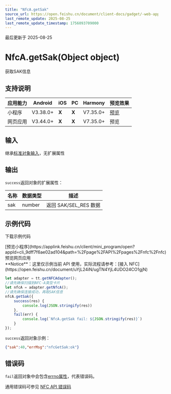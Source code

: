 ```yaml
---
title: "NfcA.getSak"
source_url: https://open.feishu.cn/document/client-docs/gadget/-web-app-api/device/nfc/nfca/nfca.getsak
last_remote_update: 2025-08-25
last_remote_update_timestamp: 1756093709000
---
```

最后更新于 2025-08-25

# NfcA.getSak(Object object)

获取SAK信息

## 支持说明

应用能力 | Android | iOS | PC | Harmony | 预览效果
--- | --- | --- | --- | --- | ---
小程序 | V3.38.0+ | **X** | **X** | V7.35.0+ | [预览](https://applink.feishu.cn/client/mini_program/open?appId=cli_9dff7f6ae02ad104&path=%2Fpage%2FAPI%2Fpages%2Fnfc%2Fnfc)
网页应用 | V3.44.0+ | **X** | **X** | V7.35.0+ | 预览

## 输入
继承[标准对象输入](https://open.feishu.cn/document/uYjL24iN/ukzNy4SO3IjL5cjM)，无扩展属性

## 输出

`success`返回对象的扩展属性：

名称 | 数据类型 | 描述
--- | --- | ---
sak | number | 返回 SAK/SEL_RES 数据

## 示例代码

<md-download-code href="https://open.feishu.cn/document/uYjL24iN/uYDM04iNwQjL2ADN" mobileDisplay="none">下载示例代码</md-download-code>

<div style="display: flex">
          [预览小程序](https://applink.feishu.cn/client/mini_program/open?appId=cli_9dff7f6ae02ad104&path=%2Fpage%2FAPI%2Fpages%2Fnfc%2Fnfc)
          预览网页应用

</div> 
**Notice**：这里仅示例当前 API 使用，实际流程请参考：[接入 NFC](https://open.feishu.cn/document/uYjL24iN/ugTN4YjL4UDO24CO1gjN)

```js
let adapter = tt.getNFCAdapter();
//请先确保扫描到NFC-A类型卡片
let nfcA = adapter.getNfcA();
//请先确保连接成功，再取SAK信息
nfcA.getSak({
    success(res) {
        console.log(JSON.stringify(res))
    },
    fail(err) {
        console.log(`NfcA.getSak fail: ${JSON.stringify(res)}`)
    }
});
```
`success`返回对象示例：
```json
{"sak":40,"errMsg":"nfcGetSak:ok"}
```

## 错误码
`fail`返回对象中会包含[errno属性](https://open.feishu.cn/document/uYjL24iN/uAjMuAjMuAjM/errno)，代表错误码。

通用错误码可参见 [NFC API 错误码](https://open.feishu.cn/document/uYjL24iN/uQzM4YjL0MDO24CNzgjN/nfc-error-codes)

